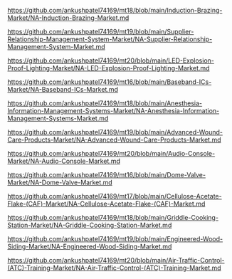 <p><a href="https://github.com/ankushpatel74169/mt18/blob/main/Induction-Brazing-Market/NA-Induction-Brazing-Market.md">https://github.com/ankushpatel74169/mt18/blob/main/Induction-Brazing-Market/NA-Induction-Brazing-Market.md</a></p><p><a href="https://github.com/ankushpatel74169/mt19/blob/main/Supplier-Relationship-Management-System-Market/NA-Supplier-Relationship-Management-System-Market.md">https://github.com/ankushpatel74169/mt19/blob/main/Supplier-Relationship-Management-System-Market/NA-Supplier-Relationship-Management-System-Market.md</a></p><p><a href="https://github.com/ankushpatel74169/mt20/blob/main/LED-Explosion-Proof-Lighting-Market/NA-LED-Explosion-Proof-Lighting-Market.md">https://github.com/ankushpatel74169/mt20/blob/main/LED-Explosion-Proof-Lighting-Market/NA-LED-Explosion-Proof-Lighting-Market.md</a></p><p><a href="https://github.com/ankushpatel74169/mt16/blob/main/Baseband-ICs-Market/NA-Baseband-ICs-Market.md">https://github.com/ankushpatel74169/mt16/blob/main/Baseband-ICs-Market/NA-Baseband-ICs-Market.md</a></p><p><a href="https://github.com/ankushpatel74169/mt18/blob/main/Anesthesia-Information-Management-Systems-Market/NA-Anesthesia-Information-Management-Systems-Market.md">https://github.com/ankushpatel74169/mt18/blob/main/Anesthesia-Information-Management-Systems-Market/NA-Anesthesia-Information-Management-Systems-Market.md</a></p><p><a href="https://github.com/ankushpatel74169/mt19/blob/main/Advanced-Wound-Care-Products-Market/NA-Advanced-Wound-Care-Products-Market.md">https://github.com/ankushpatel74169/mt19/blob/main/Advanced-Wound-Care-Products-Market/NA-Advanced-Wound-Care-Products-Market.md</a></p><p><a href="https://github.com/ankushpatel74169/mt20/blob/main/Audio-Console-Market/NA-Audio-Console-Market.md">https://github.com/ankushpatel74169/mt20/blob/main/Audio-Console-Market/NA-Audio-Console-Market.md</a></p><p><a href="https://github.com/ankushpatel74169/mt16/blob/main/Dome-Valve-Market/NA-Dome-Valve-Market.md">https://github.com/ankushpatel74169/mt16/blob/main/Dome-Valve-Market/NA-Dome-Valve-Market.md</a></p><p><a href="https://github.com/ankushpatel74169/mt17/blob/main/Cellulose-Acetate-Flake-(CAF)-Market/NA-Cellulose-Acetate-Flake-(CAF)-Market.md">https://github.com/ankushpatel74169/mt17/blob/main/Cellulose-Acetate-Flake-(CAF)-Market/NA-Cellulose-Acetate-Flake-(CAF)-Market.md</a></p><p><a href="https://github.com/ankushpatel74169/mt18/blob/main/Griddle-Cooking-Station-Market/NA-Griddle-Cooking-Station-Market.md">https://github.com/ankushpatel74169/mt18/blob/main/Griddle-Cooking-Station-Market/NA-Griddle-Cooking-Station-Market.md</a></p><p><a href="https://github.com/ankushpatel74169/mt19/blob/main/Engineered-Wood-Siding-Market/NA-Engineered-Wood-Siding-Market.md">https://github.com/ankushpatel74169/mt19/blob/main/Engineered-Wood-Siding-Market/NA-Engineered-Wood-Siding-Market.md</a></p><p><a href="https://github.com/ankushpatel74169/mt20/blob/main/Air-Traffic-Control-(ATC)-Training-Market/NA-Air-Traffic-Control-(ATC)-Training-Market.md">https://github.com/ankushpatel74169/mt20/blob/main/Air-Traffic-Control-(ATC)-Training-Market/NA-Air-Traffic-Control-(ATC)-Training-Market.md</a></p>
